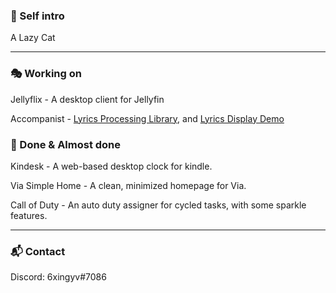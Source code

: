 ### 🧪 Self intro

A Lazy Cat

---
### 🎭 Working on  

Jellyflix - A desktop client for Jellyfin

Accompanist - [Lyrics Processing Library](https://github.com/6xingyv/Accompanist-Lyrics), and [Lyrics Display Demo](https://github.com/6xingyv/Accompanist)

### 🚀 Done & Almost done  

Kindesk - A web-based desktop clock for kindle. 

Via Simple Home - A clean, minimized homepage for Via.

Call of Duty - An auto duty assigner for cycled tasks, with some sparkle features.

---
### 📬 Contact

Discord: 6xingyv#7086  
